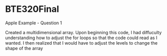 # BTE320Final

Apple Example - Question 1

Created a multidimensional array.
Upon beginning this code, I had diffuculty understanding how to adjust the for loops so that the code could read as I wanted. I then realized that I would have to adjust the levels to change the shape of the array 
